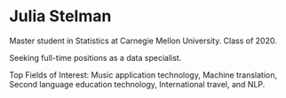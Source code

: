 # Julia Stelman

Master student in Statistics at Carnegie Mellon University. Class of 2020. 

Seeking full-time positions as a data specialist.

Top Fields of Interest: Music application technology, Machine translation, Second language education technology, International travel, and NLP.